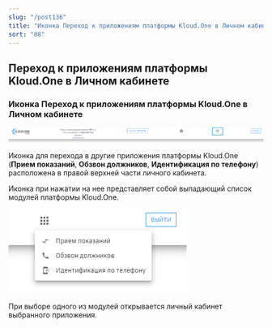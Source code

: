 ```yaml
---
slug: "/post136"
title: "Иконка Переход к приложениям платформы Kloud.One в Личном кабинете"
sort: "08"
---
```

## Переход к приложениям платформы Kloud.One в Личном кабинете

### Иконка Переход к приложениям платформы Kloud.One в Личном кабинете

![Картинка](./images_shop/platform_apps_1.png "Иконка Переход к приложениям платформы Kloud.One в Личном кабинете")

Иконка для перехода в другие приложения платформы Kloud.One (**Прием показаний**, **Обзвон должников**, **Идентификация по телефону**) расположена в правой верхней части личного кабинета.

Иконка при нажатии на нее представляет собой выпадающий список модулей платформы Kloud.One.

![Картинка](./images_shop/platform_apps_2.png "Иконка Переход к приложениям платформы Kloud.One в Личном кабинете")

При выборе одного из модулей открывается личный кабинет выбранного приложения.